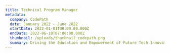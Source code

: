 ```yaml
---
title: Technical Program Manager
metadata:
  company: CodePath
  date: January 2022 - June 2022
  startDate: 2022-01-01T08:00:00.000Z
  endDate: 2022-06-10T07:00:00.000Z
  thumbnail: /uploads/thumbnail_codepath.png
  summary: Driving the Education and Empowerment of Future Tech Innovators
---
```

